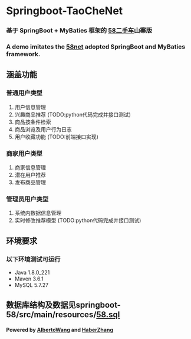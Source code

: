 # Springboot-TaoCheNet
### 基于 SpringBoot + MyBaties 框架的 [58二手车](https://www.58.com/ershouche/)山寨版
### A demo imitates the [58net](https://www.58.com/ershouche/) adopted SpringBoot and MyBaties framework.

## 涵盖功能
### 普通用户类型
1. 用户信息管理
2. 兴趣商品推荐 (TODO:python代码完成并接口测试)
3. 商品按条件检索
4. 商品浏览及用户行为日志
5. 用户收藏功能 (TODO:前端接口实现)
### 商家用户类型
1. 商家信息管理
2. 潜在用户推荐
3. 发布商品管理
### 管理员用户类型
1. 系统内数据信息管理
2. 实时修改推荐模型 (TODO:python代码完成并接口测试)

## 环境要求
### 以下环境测试可运行
* Java 1.8.0_221
* Maven 3.6.1
* MySQL 5.7.27

## 数据库结构及数据见springboot-58/src/main/resources/[58.sql](https://github.com/AlbertoWang/springboot-58/blob/master/src/main/resources/58.sql)

#### Powered by [AlbertoWang](https://github.com/AlbertoWang) and [HaberZhang](https://github.com/haber8023)

